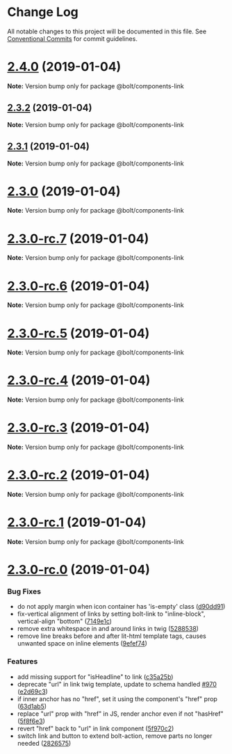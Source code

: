 # Change Log

All notable changes to this project will be documented in this file.
See [Conventional Commits](https://conventionalcommits.org) for commit guidelines.

# [2.4.0](https://github.com/bolt-design-system/bolt/tree/master/packages/components/bolt-link/compare/v2.3.2...v2.4.0) (2019-01-04)

**Note:** Version bump only for package @bolt/components-link





## [2.3.2](https://github.com/bolt-design-system/bolt/tree/master/packages/components/bolt-link/compare/v2.3.1...v2.3.2) (2019-01-04)

**Note:** Version bump only for package @bolt/components-link





## [2.3.1](https://github.com/bolt-design-system/bolt/tree/master/packages/components/bolt-link/compare/v2.3.0...v2.3.1) (2019-01-04)

**Note:** Version bump only for package @bolt/components-link





# [2.3.0](https://github.com/bolt-design-system/bolt/tree/master/packages/components/bolt-link/compare/v2.3.0-rc.7...v2.3.0) (2019-01-04)

**Note:** Version bump only for package @bolt/components-link





# [2.3.0-rc.7](https://github.com/bolt-design-system/bolt/tree/master/packages/components/bolt-link/compare/v2.3.0-rc.6...v2.3.0-rc.7) (2019-01-04)

**Note:** Version bump only for package @bolt/components-link





# [2.3.0-rc.6](https://github.com/bolt-design-system/bolt/tree/master/packages/components/bolt-link/compare/v2.3.0-rc.5...v2.3.0-rc.6) (2019-01-04)

**Note:** Version bump only for package @bolt/components-link





# [2.3.0-rc.5](https://github.com/bolt-design-system/bolt/tree/master/packages/components/bolt-link/compare/v2.3.0-rc.4...v2.3.0-rc.5) (2019-01-04)

**Note:** Version bump only for package @bolt/components-link





# [2.3.0-rc.4](https://github.com/bolt-design-system/bolt/tree/master/packages/components/bolt-link/compare/v2.3.0-rc.3...v2.3.0-rc.4) (2019-01-04)

**Note:** Version bump only for package @bolt/components-link





# [2.3.0-rc.3](https://github.com/bolt-design-system/bolt/tree/master/packages/components/bolt-link/compare/v2.3.0-rc.2...v2.3.0-rc.3) (2019-01-04)

**Note:** Version bump only for package @bolt/components-link





# [2.3.0-rc.2](https://github.com/bolt-design-system/bolt/tree/master/packages/components/bolt-link/compare/v2.3.0-rc.1...v2.3.0-rc.2) (2019-01-04)

**Note:** Version bump only for package @bolt/components-link





# [2.3.0-rc.1](https://github.com/bolt-design-system/bolt/tree/master/packages/components/bolt-link/compare/vv2.3.0-rc.0...v2.3.0-rc.1) (2019-01-04)

**Note:** Version bump only for package @bolt/components-link





# [2.3.0-rc.0](https://github.com/bolt-design-system/bolt/tree/master/packages/components/bolt-link/compare/v2.2.1...v2.3.0-rc.0) (2019-01-04)


### Bug Fixes

* do not apply margin when icon container has 'is-empty' class ([d90dd91](https://github.com/bolt-design-system/bolt/tree/master/packages/components/bolt-link/commit/d90dd91))
* fix-vertical alignment of links by setting bolt-link to "inline-block", vertical-align "bottom" ([7149e1c](https://github.com/bolt-design-system/bolt/tree/master/packages/components/bolt-link/commit/7149e1c))
* remove extra whitespace in and around links in twig ([5288538](https://github.com/bolt-design-system/bolt/tree/master/packages/components/bolt-link/commit/5288538))
* remove line breaks before and after lit-html template tags, causes unwanted space on inline elements ([9efef74](https://github.com/bolt-design-system/bolt/tree/master/packages/components/bolt-link/commit/9efef74))


### Features

* add missing support for "isHeadline" to link ([c35a25b](https://github.com/bolt-design-system/bolt/tree/master/packages/components/bolt-link/commit/c35a25b))
* deprecate "url" in link twig template, update to schema handled [#970](https://github.com/bolt-design-system/bolt/tree/master/packages/components/bolt-link/issues/970) ([e2d69c3](https://github.com/bolt-design-system/bolt/tree/master/packages/components/bolt-link/commit/e2d69c3))
* if inner anchor has no "href", set it using the component's "href" prop ([63d1ab5](https://github.com/bolt-design-system/bolt/tree/master/packages/components/bolt-link/commit/63d1ab5))
* replace "url" prop with "href" in JS, render anchor even if not "hasHref" ([5f8f6e3](https://github.com/bolt-design-system/bolt/tree/master/packages/components/bolt-link/commit/5f8f6e3))
* revert "href" back to "url" in link component ([5f970c2](https://github.com/bolt-design-system/bolt/tree/master/packages/components/bolt-link/commit/5f970c2))
* switch link and button to extend bolt-action, remove parts no longer needed ([2826575](https://github.com/bolt-design-system/bolt/tree/master/packages/components/bolt-link/commit/2826575))
